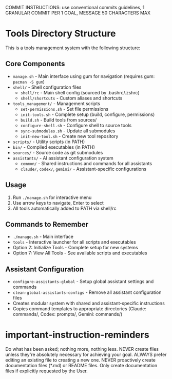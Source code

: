 COMMIT INSTRUCTIONS: use conventional commits guidelines, 1 GRANULAR COMMIT PER 1 GOAL, MESSAGE 50 CHARACTERS MAX

# Tools Directory Structure
This is a tools management system with the following structure:

## Core Components
- `manage.sh` - Main interface using gum for navigation (requires gum: `pacman -S gum`)
- `shell/` - Shell configuration files
  - `shell/rc` - Main shell config (sourced by .bashrc/.zshrc)  
  - `shell/shortcuts` - Custom aliases and shortcuts
- `tools_management/` - Management scripts
  - `set-permissions.sh` - Set file permissions
  - `init-tools.sh` - Complete setup (build, configure, permissions)
  - `build.sh` - Build tools from sources/
  - `configure-shell.sh` - Configure shell to source tools
  - `sync-submodules.sh` - Update all submodules
  - `init-new-tool.sh` - Create new tool repository
- `scripts/` - Utility scripts (in PATH)
- `bin/` - Compiled executables (in PATH)  
- `sources/` - Source code as git submodules
- `assistants/` - AI assistant configuration system
  - `common/` - Shared instructions and commands for all assistants
  - `claude/`, `codex/`, `gemini/` - Assistant-specific configurations

## Usage
1. Run `./manage.sh` for interactive menu
2. Use arrow keys to navigate, Enter to select
3. All tools automatically added to PATH via shell/rc

## Commands to Remember
- `./manage.sh` - Main interface
- `tools` - Interactive launcher for all scripts and executables
- Option 2: Initialize Tools - Complete setup for new systems
- Option 7: View All Tools - See available scripts and executables

## Assistant Configuration
- `configure-assistants-global` - Setup global assistant settings and commands
- `clean-global-assistants-configs` - Remove all assistant configuration files
- Creates modular system with shared and assistant-specific instructions
- Copies command templates to appropriate directories (Claude: commands/, Codex: prompts/, Gemini: commands/)

# important-instruction-reminders
Do what has been asked; nothing more, nothing less.
NEVER create files unless they're absolutely necessary for achieving your goal.
ALWAYS prefer editing an existing file to creating a new one.
NEVER proactively create documentation files (*.md) or README files. Only create documentation files if explicitly requested by the User.
